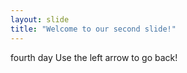 ```yaml
---
layout: slide
title: "Welcome to our second slide!"
---
```

fourth day 
Use the left arrow to go back!
